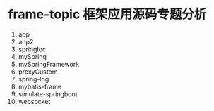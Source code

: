 # frame-topic 框架应用源码专题分析
1. aop
2. aop2
2. springIoc
3. mySpring
4. mySpringFramework
5. proxyCustom
6. spring-log
7. mybatis-frame
8. simulate-springboot
9. websocket

